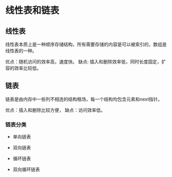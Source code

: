 # 线性表和链表

## 线性表

线性表本质上是一种顺序存储结构，所有需要存储的内容是可以被索引的，数组是线性表的一种。

优点：随机访问的效率高，速度快。
缺点:  插入和删除效率低，同时长度固定，扩容的效率比较低。

## 链表

链表是由内存中一些列不相连的结构租场，每一个结构均包含元素和next指针。

优点：插入和删除比较方便，
缺点：访问效率低。

### 链表分类

* 单向链表

* 双向链表

* 循环链表

* 双向循环链表

